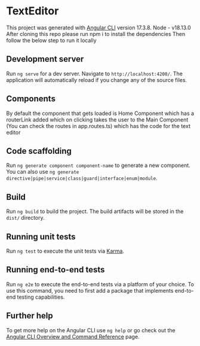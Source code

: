 # TextEditor

This project was generated with [Angular CLI](https://github.com/angular/angular-cli) version 17.3.8.
Node - v18.13.0
After cloning this repo please run npm i to install the dependencies 
Then follow the below step to run it locally 

## Development server

Run `ng serve` for a dev server. Navigate to `http://localhost:4200/`. The application will automatically reload if you change any of the source files.

## Components 
By default the component that gets loaded is Home Component which has a routerLink added which on clicking takes the user to the Main Component (You can check the routes in app.routes.ts) which has the code for the text editor

## Code scaffolding

Run `ng generate component component-name` to generate a new component. You can also use `ng generate directive|pipe|service|class|guard|interface|enum|module`.

## Build

Run `ng build` to build the project. The build artifacts will be stored in the `dist/` directory.

## Running unit tests

Run `ng test` to execute the unit tests via [Karma](https://karma-runner.github.io).

## Running end-to-end tests

Run `ng e2e` to execute the end-to-end tests via a platform of your choice. To use this command, you need to first add a package that implements end-to-end testing capabilities.

## Further help

To get more help on the Angular CLI use `ng help` or go check out the [Angular CLI Overview and Command Reference](https://angular.io/cli) page.
